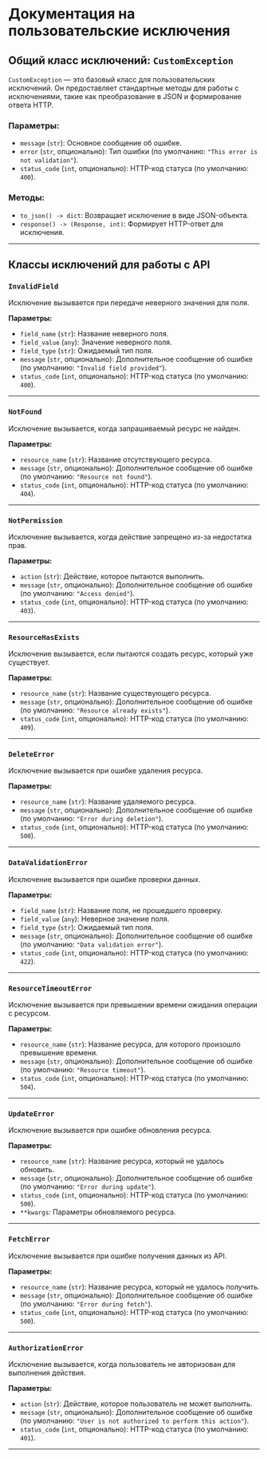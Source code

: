 # Документация на пользовательские исключения

## Общий класс исключений: `CustomException`
`CustomException` — это базовый класс для пользовательских исключений. Он предоставляет стандартные методы для работы с исключениями, такие как преобразование в JSON и формирование ответа HTTP.

### Параметры:
- `message` (`str`): Основное сообщение об ошибке.
- `error` (`str`, опционально): Тип ошибки (по умолчанию: `"This error is not validation"`).
- `status_code` (`int`, опционально): HTTP-код статуса (по умолчанию: `400`).

### Методы:
- `to_json() -> dict`: Возвращает исключение в виде JSON-объекта.
- `response() -> (Response, int)`: Формирует HTTP-ответ для исключения.

---

## Классы исключений для работы с API

### `InvalidField`
Исключение вызывается при передаче неверного значения для поля.

**Параметры:**
- `field_name` (`str`): Название неверного поля.
- `field_value` (`any`): Значение неверного поля.
- `field_type` (`str`): Ожидаемый тип поля.
- `message` (`str`, опционально): Дополнительное сообщение об ошибке (по умолчанию: `"Invalid field provided"`).
- `status_code` (`int`, опционально): HTTP-код статуса (по умолчанию: `400`).

---

### `NotFound`
Исключение вызывается, когда запрашиваемый ресурс не найден.

**Параметры:**
- `resource_name` (`str`): Название отсутствующего ресурса.
- `message` (`str`, опционально): Дополнительное сообщение об ошибке (по умолчанию: `"Resource not found"`).
- `status_code` (`int`, опционально): HTTP-код статуса (по умолчанию: `404`).

---

### `NotPermission`
Исключение вызывается, когда действие запрещено из-за недостатка прав.

**Параметры:**
- `action` (`str`): Действие, которое пытаются выполнить.
- `message` (`str`, опционально): Дополнительное сообщение об ошибке (по умолчанию: `"Access denied"`).
- `status_code` (`int`, опционально): HTTP-код статуса (по умолчанию: `403`).

---

### `ResourceHasExists`
Исключение вызывается, если пытаются создать ресурс, который уже существует.

**Параметры:**
- `resource_name` (`str`): Название существующего ресурса.
- `message` (`str`, опционально): Дополнительное сообщение об ошибке (по умолчанию: `"Resource already exists"`).
- `status_code` (`int`, опционально): HTTP-код статуса (по умолчанию: `409`).

---

### `DeleteError`
Исключение вызывается при ошибке удаления ресурса.

**Параметры:**
- `resource_name` (`str`): Название удаляемого ресурса.
- `message` (`str`, опционально): Дополнительное сообщение об ошибке (по умолчанию: `"Error during deletion"`).
- `status_code` (`int`, опционально): HTTP-код статуса (по умолчанию: `500`).

---

### `DataValidationError`
Исключение вызывается при ошибке проверки данных.

**Параметры:**
- `field_name` (`str`): Название поля, не прошедшего проверку.
- `field_value` (`any`): Неверное значение поля.
- `field_type` (`str`): Ожидаемый тип поля.
- `message` (`str`, опционально): Дополнительное сообщение об ошибке (по умолчанию: `"Data validation error"`).
- `status_code` (`int`, опционально): HTTP-код статуса (по умолчанию: `422`).

---

### `ResourceTimeoutError`
Исключение вызывается при превышении времени ожидания операции с ресурсом.

**Параметры:**
- `resource_name` (`str`): Название ресурса, для которого произошло превышение времени.
- `message` (`str`, опционально): Дополнительное сообщение об ошибке (по умолчанию: `"Resource timeout"`).
- `status_code` (`int`, опционально): HTTP-код статуса (по умолчанию: `504`).

---

### `UpdateError`
Исключение вызывается при ошибке обновления ресурса.

**Параметры:**
- `resource_name` (`str`): Название ресурса, который не удалось обновить.
- `message` (`str`, опционально): Дополнительное сообщение об ошибке (по умолчанию: `"Error during update"`).
- `status_code` (`int`, опционально): HTTP-код статуса (по умолчанию: `500`).
- `**kwargs`: Параметры обновляемого ресурса.

---

### `FetchError`
Исключение вызывается при ошибке получения данных из API.

**Параметры:**
- `resource_name` (`str`): Название ресурса, который не удалось получить.
- `message` (`str`, опционально): Дополнительное сообщение об ошибке (по умолчанию: `"Error during fetch"`).
- `status_code` (`int`, опционально): HTTP-код статуса (по умолчанию: `500`).

---

### `AuthorizationError`
Исключение вызывается, когда пользователь не авторизован для выполнения действия.

**Параметры:**
- `action` (`str`): Действие, которое пользователь не может выполнить.
- `message` (`str`, опционально): Дополнительное сообщение об ошибке (по умолчанию: `"User is not authorized to perform this action"`).
- `status_code` (`int`, опционально): HTTP-код статуса (по умолчанию: `401`).

---
